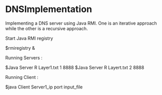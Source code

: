 DNSImplementation
=================
Implementing a DNS server using Java RMI. One is an iterative approach while the other is a recursive approach.

Start Java RMI registry

$rmiregistry &

Running Servers : 

$Java Server R Layer1.txt 1 8888
$Java Server R Layert.txt 2 8888

Running Client :

$java Client Server1_ip port input_file
